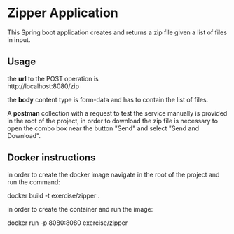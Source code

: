 # Zipper Application

This Spring boot application creates and returns a zip file given a list of files in input.

## Usage
the **url** to the POST operation is  
http://localhost:8080/zip 

the **body** content type is form-data and has to contain the list of files.

A **postman** collection with a request to test the service manually
is provided in the root of the project, in order to download the zip file is necessary to open the 
combo box near the button "Send" and select "Send and Download".

## Docker instructions

in order to create the docker image navigate in the root of the project and run the command:

docker build -t exercise/zipper .

in order to create the container and run the image:

docker run -p 8080:8080 exercise/zipper




